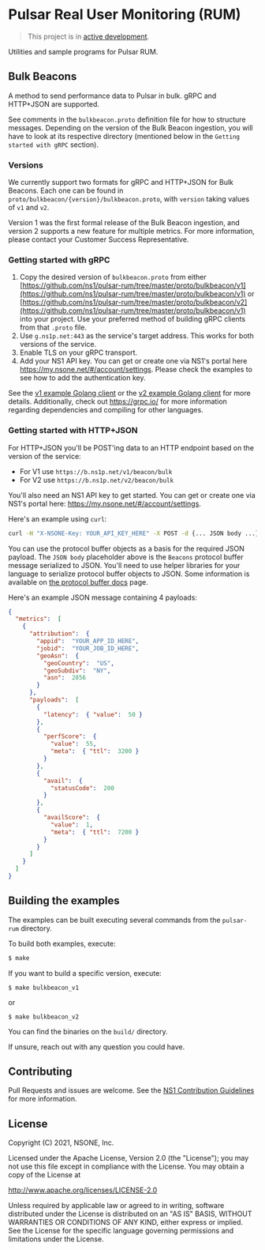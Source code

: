 Pulsar Real User Monitoring (RUM)
=================================

> This project is in [active development](https://github.com/ns1/community/blob/master/project_status/ACTIVE_DEVELOPMENT.md).

Utilities and sample programs for Pulsar RUM.


Bulk Beacons
------------

A method to send performance data to Pulsar in bulk.  gRPC and HTTP+JSON are
supported.

See comments in the `bulkbeacon.proto` definition file for how to structure messages.
Depending on the version of the Bulk Beacon ingestion, you will have to look at its respective
directory (mentioned below in the `Getting started with gRPC` section).

### Versions

We currently support two formats for gRPC and HTTP+JSON for Bulk Beacons. Each one can be
found in `proto/bulkbeacon/{version}/bulkbeacon.proto`, with `version` taking values
of `v1` and `v2`. 

Version 1 was the first formal release of the Bulk Beacon ingestion, and version 2 
supports a new feature for multiple metrics. For more information, please contact
your Customer Success Representative.

### Getting started with gRPC

1. Copy the desired version of `bulkbeacon.proto` from either 
[https://github.com/ns1/pulsar-rum/tree/master/proto/bulkbeacon/v1](https://github.com/ns1/pulsar-rum/tree/master/proto/bulkbeacon/v1)
   or [https://github.com/ns1/pulsar-rum/tree/master/proto/bulkbeacon/v2](https://github.com/ns1/pulsar-rum/tree/master/proto/bulkbeacon/v1) 
into your project. Use your preferred method of building gRPC clients from that `.proto` file.
2. Use `g.ns1p.net:443` as the service's target address. This works for both 
 versions of the service.
3. Enable TLS on your gRPC transport.
4. Add your NS1 API key. You can get or create one via NS1's portal here
 https://my.nsone.net/#/account/settings.
Please check the examples to see how to add the authentication key.

See the [v1 example Golang client](https://github.com/ns1/pulsar-rum/blob/master/cmd/example_client_v1/main.go) 
or the [v2 example Golang client](https://github.com/ns1/pulsar-rum/blob/master/cmd/example_client_v2/main.go) 
for more details. Additionally, check out https://grpc.io/ for more information 
regarding dependencies and compiling for other languages.

### Getting started with HTTP+JSON

For HTTP+JSON you'll be POST'ing data to an HTTP endpoint based on the version of the
 service:
 
* For V1 use `https://b.ns1p.net/v1/beacon/bulk` 
* For V2 use `https://b.ns1p.net/v2/beacon/bulk` 

You'll also need an NS1 API key to get started. You can get or create one via
 NS1's portal here: https://my.nsone.net/#/account/settings.

Here's an example using `curl`:

```bash
curl -H "X-NSONE-Key: YOUR_API_KEY_HERE" -X POST -d {... JSON body ...}
```

You can use the protocol buffer objects as a basis for the required JSON payload.
 The `JSON body` placeholder above is the `Beacons` protocol buffer message
 serialized to JSON.  You'll need to use helper libraries for your 
 language to serialize protocol buffer objects to JSON.  Some information is 
 available on [the protocol buffer docs](https://github.com/protocolbuffers/protobuf/blob/master/docs/third_party.md)
 page.

Here's an example JSON message containing 4 payloads:

```json
{
  "metrics":  [
    {
      "attribution":  {
        "appid":  "YOUR_APP_ID_HERE",
        "jobid":  "YOUR_JOB_ID_HERE",
        "geoAsn":  {
          "geoCountry":  "US",
          "geoSubdiv":  "NY",
          "asn":  2856
        }
      },
      "payloads":  [
        {
          "latency":  { "value":  50 }
        },
        {
          "perfScore":  {
            "value":  55,
            "meta":  { "ttl":  3200 }
          }
        },
        {
          "avail":  {
            "statusCode":  200
          }
        },
        {
          "availScore":  {
            "value":  1,
            "meta":  { "ttl":  7200 }
          }
        }
      ] 
    }
  ]
}
```



Building the examples
---------------------

The examples can be built executing several commands from the `pulsar-rum` directory.

To build both examples, execute:
```sh
$ make
```

If you want to build a specific version, execute:
```shell
$ make bulkbeacon_v1
```
or
```shell
$ make bulkbeacon_v2
```

You can find the binaries on the `build/` directory. 

If unsure, reach out with any question you could have.

Contributing
------------

Pull Requests and issues are welcome. See the [NS1 Contribution Guidelines](https://github.com/ns1/community) 
for more information.


License
-------

Copyright (C) 2021, NSONE, Inc.

Licensed under the Apache License, Version 2.0 (the "License");
you may not use this file except in compliance with the License.
You may obtain a copy of the License at

http://www.apache.org/licenses/LICENSE-2.0

Unless required by applicable law or agreed to in writing, software
distributed under the License is distributed on an "AS IS" BASIS,
WITHOUT WARRANTIES OR CONDITIONS OF ANY KIND, either express or implied.
See the License for the specific language governing permissions and
limitations under the License.

